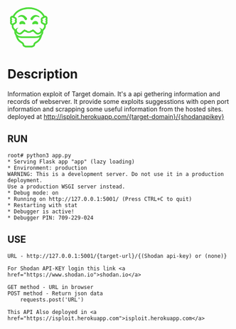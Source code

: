 <svg xmlns="http://www.w3.org/2000/svg" x="0px" y="0px" width="96" height="96" viewBox="0 0 172 172" style=" fill:#000000;"><g fill="none" fill-rule="nonzero" stroke="none" stroke-width="1" stroke-linecap="butt" stroke-linejoin="miter" stroke-miterlimit="10" stroke-dasharray="" stroke-dashoffset="0" font-family="none" font-weight="none" font-size="none" text-anchor="none" style="mix-blend-mode: normal"><path d="M0,172v-172h172v172z" fill="none"></path><g fill="#4ddc39"><path d="M86,3.44c-29.50875,0 -54.62344,14.41844 -64.3925,34.64188c-0.57781,-0.12094 -1.14219,-0.24188 -1.65281,-0.24188c-5.30781,0 -9.63469,4.52844 -9.63469,10.07813c0,1.53187 0.34938,3.05031 0.99438,4.42094c-0.645,1.37062 -0.99438,2.87562 -0.99438,4.42094c0,1.54531 0.34938,3.05031 0.99438,4.42094c-0.645,1.37063 -0.99438,2.87563 -0.99438,4.42094c0,4.70312 3.10406,8.62687 7.26969,9.74219c-0.24187,1.22281 -0.38969,2.48594 -0.38969,3.77594c0,6.11406 2.795,11.58313 7.24281,15.3725c0.7525,0.63156 2.31125,3.27875 3.44,5.60344c-0.22844,0.99438 -0.36281,2.00219 -0.36281,2.99656c0,4.515 1.76031,9.11063 4.55531,12.99406c5.65719,19.80687 13.57187,25.53125 17.71062,28.39344c5.52281,3.81625 10.87094,5.32125 10.87094,10.32c0,5.67063 9.05687,10.32 15.02312,10.32h20.64c5.97969,0 15.02313,-4.64937 15.02313,-10.32c0,-4.99875 5.34812,-6.50375 10.87094,-10.32c4.13875,-2.86219 12.05344,-8.58656 17.69719,-28.38c2.80844,-3.88344 4.56875,-8.47906 4.56875,-13.0075c0,-0.99437 -0.13437,-1.98875 -0.37625,-2.99656c1.14219,-2.32469 2.70094,-4.97187 3.45344,-5.60344c4.44781,-3.78937 7.24281,-9.25844 7.24281,-15.3725c0,-1.29 -0.14781,-2.55312 -0.38969,-3.77594c4.16562,-1.11531 7.26969,-5.03906 7.26969,-9.74219c0,-1.53188 -0.34937,-3.05031 -0.99437,-4.42094c0.645,-1.37062 0.99437,-2.87562 0.99437,-4.42094c0,-1.54531 -0.34937,-3.05031 -0.99437,-4.42094c0.645,-1.37063 0.99437,-2.87563 0.99437,-4.42094c0,-5.54969 -4.32687,-10.07813 -9.63469,-10.07813c-0.51063,0 -1.075,0.12094 -1.65281,0.24188c-9.76906,-20.22344 -34.88375,-34.64188 -64.3925,-34.64188zM86,10.32c26.64656,0 49.35594,12.71188 58.06344,30.46281c-0.90031,0.49719 -1.8275,1.02125 -2.84875,1.62594c-0.41656,0.25531 -0.73906,0.45688 -0.71219,0.45688c-3.78937,1.43781 -6.3425,5.25406 -6.3425,9.47344c0,1.54531 0.34938,3.05031 0.99438,4.42094c-0.645,1.37063 -0.99438,2.87563 -0.99438,4.42094c0,4.23281 2.55313,8.04906 6.11406,9.37938c0.17469,0.09406 0.51062,0.28219 0.94062,0.55094c2.15,1.27656 4.00438,2.29781 5.68406,3.07719c0.65844,1.58563 1.02125,3.23844 1.02125,4.93156c0,3.88344 -1.70656,7.48469 -4.82406,10.11844c-0.84656,0.73906 -1.8275,2.09625 -2.795,3.62813c-3.30562,-3.9775 -8.14312,-6.86656 -13.02094,-6.86656c4.39406,2.365 6.88,5.32125 6.88,8.4925c0,6.65156 -5.38844,12.04 -12.04,12.04c-5.22719,0 -14.06906,-13.57187 -20.50562,-13.6525c-1.55875,2.12313 -4.07156,3.52063 -6.90688,3.52063c-0.47031,0 -1.49156,0.34937 -1.72,0.61812c-0.51062,1.80063 -3.74906,2.70094 -6.9875,2.70094c-3.225,0 -6.46344,-0.90031 -6.97406,-2.70094c-0.22844,-0.26875 -1.24969,-0.61812 -1.72,-0.61812c-2.84875,0 -5.34812,-1.3975 -6.90687,-3.52063c-6.45,0.08063 -15.29188,13.6525 -20.51906,13.6525c-6.63812,0 -12.04,-5.38844 -12.04,-12.04c0,-3.17125 3.29219,-6.43656 6.88,-8.4925c-5.01219,0 -9.79594,2.86219 -13.06125,6.81281c-0.95406,-1.505 -1.90812,-2.84875 -2.76812,-3.57438c-3.10406,-2.63375 -4.81063,-6.235 -4.81063,-10.11844c0,-1.69312 0.36281,-3.34594 1.02125,-4.93156c1.66625,-0.77937 3.52063,-1.80062 5.67063,-3.07719c0.44344,-0.26875 0.73906,-0.47031 0.71219,-0.44344c3.80281,-1.45125 6.35594,-5.25406 6.35594,-9.48688c0,-1.54531 -0.34937,-3.05031 -0.99437,-4.42094c0.645,-1.37062 0.99437,-2.87562 0.99437,-4.42094c0,-4.23281 -2.55312,-8.03563 -6.10062,-9.36594c-0.18813,-0.09406 -0.52406,-0.29563 -0.95406,-0.56438c-1.02125,-0.60469 -1.94844,-1.12875 -2.84875,-1.62594c8.7075,-17.75094 31.41687,-30.46281 58.06344,-30.46281zM58.48,34.4c-4.50156,0 -9.23156,1.29 -13.76,5.21375c-2.365,2.06938 -2.15,5.49594 0.01344,4.43438c3.82969,-1.86781 7.25625,-2.76813 10.30656,-2.76813c9.245,0 13.85406,10.83063 15.265,12.255c2.01563,2.01563 5.28094,2.01563 7.31,0c2.01563,-2.01562 2.01563,-5.28094 0,-7.31c-1.26312,-1.24969 -7.31,-11.825 -19.135,-11.825zM113.52,34.4c-11.825,0 -17.87187,10.57531 -19.135,11.825c-2.01562,2.02906 -2.01562,5.29438 0,7.31c2.02906,2.01563 5.29438,2.01563 7.31,0c1.41094,-1.42437 6.02,-12.255 15.265,-12.255c3.05031,0 6.47688,0.90031 10.30656,2.76813c2.16344,1.06156 2.37844,-2.365 0.01344,-4.43438c-4.52844,-3.92375 -9.25844,-5.21375 -13.76,-5.21375zM19.92781,44.72c0.67187,0.05375 2.48594,0.71219 7.33687,3.60125c0.92719,0.55094 1.58563,0.90031 1.78719,0.9675c1.14219,0.43 1.90812,1.66625 1.90812,3.05031c0,1.04812 -0.43,1.77375 -0.80625,2.20375l-1.85437,2.21719l1.85437,2.21719c0.37625,0.43 0.80625,1.16906 0.80625,2.20375c0,1.38406 -0.76594,2.62031 -1.90812,3.05031c-0.20156,0.06719 -0.86,0.41656 -1.80063,0.9675c-4.8375,2.88906 -6.65156,3.5475 -7.29656,3.60125c-1.51844,0 -2.75469,-1.43781 -2.75469,-3.19812c0,-1.03469 0.43,-1.77375 0.80625,-2.20375l1.85438,-2.21719l-1.85438,-2.21719c-0.37625,-0.43 -0.80625,-1.16906 -0.80625,-2.20375c0,-1.03469 0.43,-1.77375 0.80625,-2.20375l1.85438,-2.21719l-1.85438,-2.21719c-0.37625,-0.43 -0.80625,-1.16906 -0.80625,-2.20375c0,-1.76031 1.23625,-3.19813 2.72781,-3.19813zM152.04531,44.72c1.51844,0 2.75469,1.43781 2.75469,3.19813c0,1.03469 -0.43,1.77375 -0.80625,2.20375l-1.84094,2.21719l1.84094,2.21719c0.37625,0.43 0.80625,1.16906 0.80625,2.20375c0,1.03469 -0.43,1.77375 -0.80625,2.20375l-1.84094,2.21719l1.84094,2.20375c0.37625,0.44344 0.80625,1.1825 0.80625,2.21719c0,1.76031 -1.23625,3.19812 -2.72781,3.19812c-0.65844,-0.04031 -2.48594,-0.71219 -7.32344,-3.60125c-0.92719,-0.55094 -1.58562,-0.90031 -1.78719,-0.9675c-1.14219,-0.43 -1.92156,-1.66625 -1.92156,-3.05031c0,-1.04812 0.43,-1.77375 0.80625,-2.21719l1.84094,-2.20375l-1.84094,-2.20375c-0.37625,-0.44344 -0.80625,-1.1825 -0.80625,-2.21719c0,-1.38406 0.76594,-2.60688 1.89469,-3.05031c0.215,-0.06719 0.87344,-0.41656 1.80063,-0.9675c4.85094,-2.88906 6.665,-3.5475 7.31,-3.60125zM60.2,58.49344c-5.17344,0 -12.04,2.91594 -12.04,9.83625c0,6.86656 6.53063,2.52625 11.70406,2.52625c5.17344,0 12.37594,3.93719 12.37594,-1.37062c0,-5.32125 -6.86656,-10.99188 -12.04,-10.99188zM111.8,58.49344c-5.17344,0 -12.04,5.67063 -12.04,10.99188c0,5.30781 7.2025,1.37062 12.37594,1.37062c5.17344,0 11.70406,4.34031 11.70406,-2.52625c0,-6.92031 -6.86656,-9.83625 -12.04,-9.83625zM68.96125,100.82156c1.8275,1.16906 3.91031,1.96187 6.07375,2.28437c2.44563,2.24406 6.26188,3.49375 10.965,3.49375c4.71656,0 8.51938,-1.24969 10.965,-3.49375c2.17688,-0.3225 4.24625,-1.11531 6.07375,-2.28437c1.66625,1.23625 3.80281,3.21156 5.13313,4.46125c4.50156,4.17906 8.76125,8.12969 13.94812,8.12969c6.20813,0 11.7175,-2.99656 15.17094,-7.6325c-1.22281,5.64375 -6.07375,11.23375 -11.47562,12.7925c-6.20813,1.77375 -8.97625,1.8275 -22.61531,1.8275h-34.4c-13.63906,0 -16.40719,-0.05375 -22.61531,-1.84094c-5.41531,-1.55875 -10.25281,-7.14875 -11.47562,-12.77906c3.44,4.63594 8.96281,7.6325 15.17094,7.6325c5.20031,0 9.44656,-3.95062 13.96156,-8.12969c1.33031,-1.24969 3.45344,-3.225 5.11969,-4.46125zM42.355,124.41781c0.645,0.25531 1.27656,0.56437 1.935,0.7525c7.14875,2.05594 10.72313,2.10969 24.51,2.10969h34.4c13.78688,0 17.36125,-0.05375 24.51,-2.10969c0.65844,-0.18813 1.29,-0.49719 1.935,-0.7525c-4.3,9.47344 -8.88219,12.69844 -11.34125,14.405c-1.1825,0.80625 -2.41875,1.54531 -3.60125,2.2575c-4.27312,2.51281 -10.07812,5.95281 -10.22594,13.42406c-0.80625,1.3975 -5.01219,3.73562 -8.15656,3.73562h-20.64c-3.14437,0 -7.35031,-2.33812 -8.15656,-3.73562c-0.14781,-7.47125 -5.95281,-10.91125 -10.22594,-13.42406c-1.1825,-0.71219 -2.41875,-1.45125 -3.60125,-2.2575c-2.45906,-1.70656 -7.04125,-4.93156 -11.34125,-14.405z"></path></g></g></svg>

# Description

Information exploit of Target domain. It's a api gethering information and records of webserver. It provide some exploits suggesstions with open port information and scrapping some useful information from the hosted sites. deployed at http://isploit.herokuapp.com/{target-domain}/{shodanapikey}

RUN
---
    root# python3 app.py
    * Serving Flask app "app" (lazy loading)
    * Environment: production
    WARNING: This is a development server. Do not use it in a production deployment.
    Use a production WSGI server instead.
    * Debug mode: on
    * Running on http://127.0.0.1:5001/ (Press CTRL+C to quit)
    * Restarting with stat
    * Debugger is active!
    * Debugger PIN: 709-229-024

USE
---
    URL - http://127.0.0.1:5001/{target-url}/{(Shodan api-key) or (none)}

    For Shodan API-KEY login this link <a href="https://www.shodan.io">shodan.io</a>

    GET method - URL in browser
    POST method - Return json data
        requests.post('URL')

    This API Also deployed in <a href="https://isploit.herokuapp.com">isploit.herokuapp.com</a>